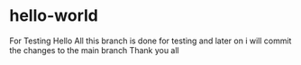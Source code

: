 # hello-world
For Testing
Hello All this branch is done for testing and later on i will commit the changes to the main branch
Thank you all 



